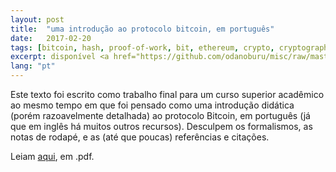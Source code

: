 ```yaml
---
layout: post
title:  "uma introdução ao protocolo bitcoin, em português"
date:   2017-02-20
tags: [bitcoin, hash, proof-of-work, bit, ethereum, crypto, cryptography]
excerpt: disponível <a href="https://github.com/odanoburu/misc/raw/master/tcc/protocolo_bitcoin_repo_version.pdf" target="_blank">aqui</a>, em pdf.
lang: "pt"
---
```


Este texto foi escrito como trabalho final para um curso superior
acadêmico ao mesmo tempo em que foi pensado como uma introdução
didática (porém razoavelmente detalhada) ao protocolo Bitcoin, em
português (já que em inglês há muitos outros recursos). Desculpem os
formalismos, as notas de rodapé, e as (até que poucas) referências e
citações.

Leiam [aqui](https://github.com/odanoburu/misc/raw/master/escritos/tcc/protocolo_bitcoin_repo_version.pdf), em .pdf.
